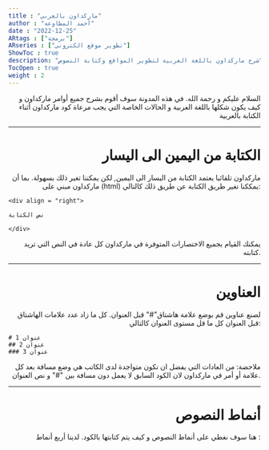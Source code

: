 ```yaml
---
title : "ماركداون بالعربي"
author : "أحمد المطاوعه"
date : "2022-12-25"
ARtags : ["برمجة"]
ARseries : ["تطوير موقع الكتروني"]
ShowToc : true
description: "شرح ماركداون باللغة العربية لتطوير المواقع وكتابة النصوص"
TocOpen : true
weight : 2  
---
```

<div align = "right"> 
    السلام عليكم و رحمة الله. في هذه المدونة سوف أقوم بشرح جميع أوامر ماركداون و كيف يكون شكلها باللغة العربية و الحالات الخاصة التي يجب مرعاة كود ماركداون أثناء الكتابة بالعربية

---

# الكتابة من اليمين الى اليسار
ماركداون تلقائيا يعتمد الكتابة من اليسار الى اليمين, لكن يمكننا تغير ذلك بسهولة. بما أن ماركداون مبني على (html) يمككنا تغير طريق الكتابة عن طريق ذلك كالتالي:

</div>

```
<div align = "right"> 

نص الكتابة

</div>
```


<div align = "right">

يمكنك القيام بجميع الاختصارات المتوفرة في ماركداون كل عادة في النص التي تريد كتابته.

---

#  العناوين
لصنع عناوين قم بوضع علامة هاشتاق"#" قبل العنوان. كل ما زاد عدد علامات الهاشتاق قبل العنوان كل ما قل مستوى العنوان كالتالي:

</div>


```
# عنوان 1 
## عنوان 2 
### عنوان 3
```
<div align = "right"> 

ملاحضة: من العادات التي يفضل ان تكون متواجدة لدى الكاتب هي وضع مسافة بعد كل علامة أو أمر في ماركداون لان الكود السابق لا يعمل دون مسافة بين "#" و نص العنوان.


---


#  أنماط النصوص
هنا سوف نغطي على أنماط النصوص و كيف يتم كتابتها بالكود. لدينا أربع أنماط : 

</div>
